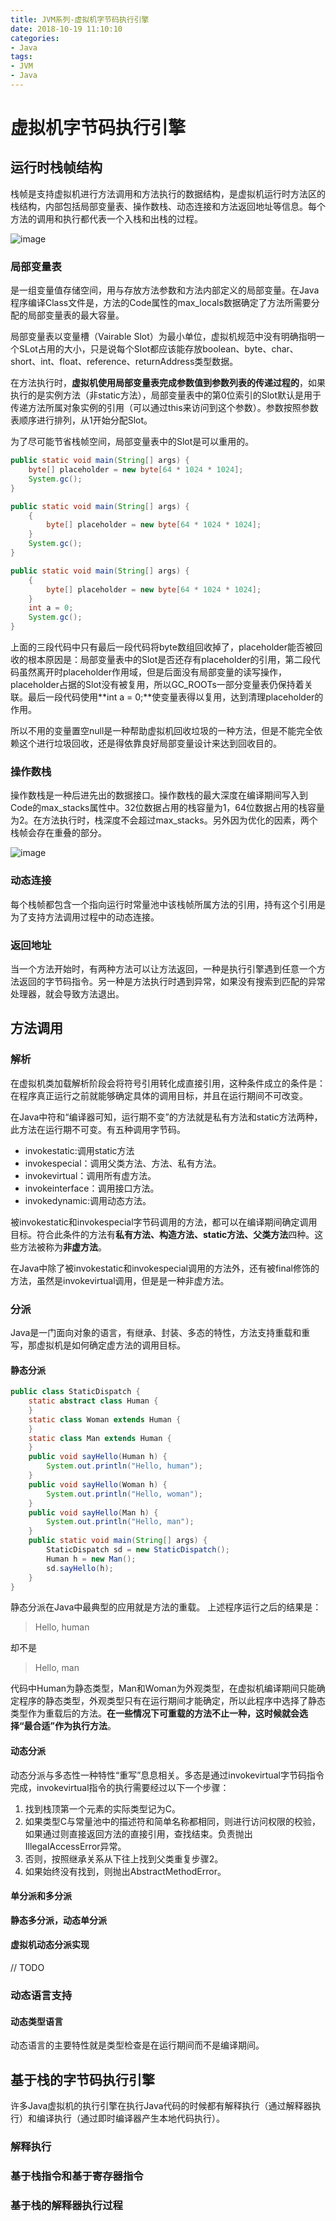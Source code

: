 ```yaml
---
title: JVM系列-虚拟机字节码执行引擎
date: 2018-10-19 11:10:10
categories:  
- Java
tags: 
- JVM
- Java
---
```


# 虚拟机字节码执行引擎

## 运行时栈帧结构
栈帧是支持虚拟机进行方法调用和方法执行的数据结构，是虚拟机运行时方法区的栈结构，内部包括局部变量表、操作数栈、动态连接和方法返回地址等信息。每个方法的调用和执行都代表一个入栈和出栈的过程。

![image](https://note.youdao.com/yws/public/resource/dcff5c0bee1d6953fc0a1c4a49be81ca/xmlnote/C35C396E750E4C1CB3CA09E33A3062DE/5649)

### 局部变量表
是一组变量值存储空间，用与存放方法参数和方法内部定义的局部变量。在Java程序编译Class文件是，方法的Code属性的max_locals数据确定了方法所需要分配的局部变量表的最大容量。

局部变量表以变量槽（Vairable Slot）为最小单位，虚拟机规范中没有明确指明一个SLot占用的大小，只是说每个Slot都应该能存放boolean、byte、char、short、int、float、reference、returnAddress类型数据。

在方法执行时，**虚拟机使用局部变量表完成参数值到参数列表的传递过程的**，如果执行的是实例方法（非static方法），局部变量表中的第0位索引的Slot默认是用于传递方法所属对象实例的引用（可以通过this来访问到这个参数）。参数按照参数表顺序进行排列，从1开始分配Slot。

为了尽可能节省栈帧空间，局部变量表中的Slot是可以重用的。
``` java
public static void main(String[] args) {
    byte[] placeholder = new byte[64 * 1024 * 1024];
    System.gc();
}
```
``` java
public static void main(String[] args) {
    {
        byte[] placeholder = new byte[64 * 1024 * 1024]; 
    }
    System.gc();
}
```
``` java
public static void main(String[] args) {
    {
        byte[] placeholder = new byte[64 * 1024 * 1024]; 
    }
    int a = 0;
    System.gc();
}
```
上面的三段代码中只有最后一段代码将byte数组回收掉了，placeholder能否被回收的根本原因是：局部变量表中的Slot是否还存有placeholder的引用，第二段代码虽然离开时placeholder作用域，但是后面没有局部变量的读写操作，placeholder占据的Slot没有被复用，所以GC_ROOTs一部分变量表仍保持着关联。最后一段代码使用**int a = 0;**使变量表得以复用，达到清理placeholder的作用。

所以不用的变量置空null是一种帮助虚拟机回收垃圾的一种方法，但是不能完全依赖这个进行垃圾回收，还是得依靠良好局部变量设计来达到回收目的。

### 操作数栈
操作数栈是一种后进先出的数据接口。操作数栈的最大深度在编译期间写入到Code的max_stacks属性中。32位数据占用的栈容量为1，64位数据占用的栈容量为2。在方法执行时，栈深度不会超过max_stacks。另外因为优化的因素，两个栈帧会存在重叠的部分。

![image](https://note.youdao.com/yws/public/resource/dcff5c0bee1d6953fc0a1c4a49be81ca/xmlnote/65D9F3A59F9340A7847663BFAE52A9C2/5772)

### 动态连接
每个栈帧都包含一个指向运行时常量池中该栈帧所属方法的引用，持有这个引用是为了支持方法调用过程中的动态连接。
### 返回地址
当一个方法开始时，有两种方法可以让方法返回，一种是执行引擎遇到任意一个方法返回的字节码指令。另一种是方法执行时遇到异常，如果没有搜索到匹配的异常处理器，就会导致方法退出。

## 方法调用

### 解析
在虚拟机类加载解析阶段会将符号引用转化成直接引用，这种条件成立的条件是：在程序真正运行之前就能够确定具体的调用目标，并且在运行期间不可改变。

在Java中符和“编译器可知，运行期不变”的方法就是私有方法和static方法两种，此方法在运行期不可变。有五种调用字节码。
- invokestatic:调用static方法
- invokespecial：调用父类方法、<init>方法、私有方法。
- invokevirtual：调用所有虚方法。
- invokeinterface：调用接口方法。
- invokedynamic:调用动态方法。

被invokestatic和invokespecial字节码调用的方法，都可以在编译期间确定调用目标。符合此条件的方法有**私有方法、构造方法、static方法、父类方法**四种。这些方法被称为**非虚方法**。

在Java中除了被invokestatic和invokespecial调用的方法外，还有被final修饰的方法，虽然是invokevirtual调用，但是是一种非虚方法。

### 分派
Java是一门面向对象的语言，有继承、封装、多态的特性，方法支持重载和重写，那虚拟机是如何确定虚方法的调用目标。

#### 静态分派

``` java
public class StaticDispatch {
    static abstract class Human {
    }
    static class Woman extends Human {
    }
    static class Man extends Human {
    }
    public void sayHello(Human h) {
        System.out.println("Hello, human");
    }
    public void sayHello(Woman h) {
        System.out.println("Hello, woman");
    }
    public void sayHello(Man h) {
        System.out.println("Hello, man");
    }
    public static void main(String[] args) {
        StaticDispatch sd = new StaticDispatch();
        Human h = new Man();
        sd.sayHello(h);
    }
}


```

静态分派在Java中最典型的应用就是方法的重载。
上述程序运行之后的结果是：
> Hello, human

却不是
> Hello, man

代码中Human为静态类型，Man和Woman为外观类型，在虚拟机编译期间只能确定程序的静态类型，外观类型只有在运行期间才能确定，所以此程序中选择了静态类型作为重载后的方法。**在一些情况下可重载的方法不止一种，这时候就会选择“最合适”作为执行方法**。

#### 动态分派
动态分派与多态性一种特性“重写”息息相关。多态是通过invokevirtual字节码指令完成，invokevirtual指令的执行需要经过以下一个步骤：
1. 找到栈顶第一个元素的实际类型记为C。
2. 如果类型C与常量池中的描述符和简单名称都相同，则进行访问权限的校验，如果通过则直接返回方法的直接引用，查找结束。负责抛出IllegalAccessError异常。
3. 否则，按照继承关系从下往上找到父类重复步骤2。
4. 如果始终没有找到，则抛出AbstractMethodError。

#### 单分派和多分派
**静态多分派，动态单分派**

#### 虚拟机动态分派实现
// TODO
### 动态语言支持
#### 动态类型语言
动态语言的主要特性就是类型检查是在运行期间而不是编译期间。

## 基于栈的字节码执行引擎
许多Java虚拟机的执行引擎在执行Java代码的时候都有解释执行（通过解释器执行）和编译执行（通过即时编译器产生本地代码执行）。
### 解释执行

### 基于栈指令和基于寄存器指令

### 基于栈的解释器执行过程